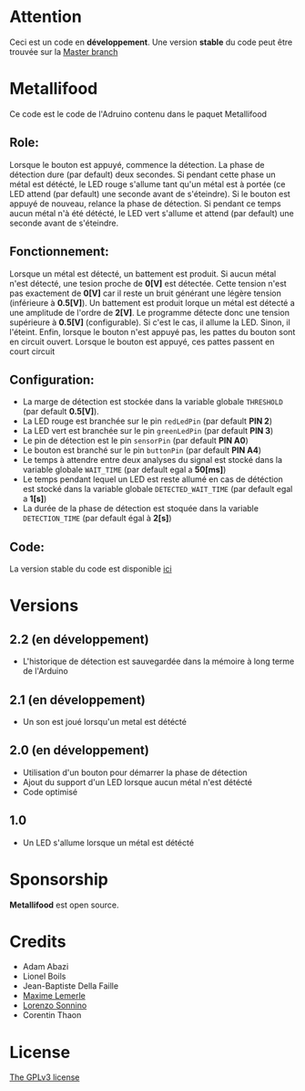 
# Attention
Ceci est un code en **développement**. Une version **stable** du code peut être trouvée sur la [Master branch](https://github.com/lsonnino/code-metallifood/tree/master)

# Metallifood
Ce code est le code de l'Adruino contenu dans le paquet Metallifood


## Role:
Lorsque le bouton est appuyé, commence la détection. La phase de détection dure (par default) deux secondes.
Si pendant cette phase un métal est détécté, le LED rouge s'allume tant qu'un métal est à portée (ce LED attend (par default) une seconde avant de s'éteindre).
Si le bouton est appuyé de nouveau, relance la phase de détection.
Si pendant ce temps aucun métal n'à été détécté, le LED vert s'allume et attend (par default) une seconde avant de s'éteindre.

## Fonctionnement:
Lorsque un métal est détecté, un battement est produit.
Si aucun métal n'est détecté, une tesion proche de **0[V]** est détectée.
Cette tension n'est pas exactement de **0[V]** car il reste un bruit générant une légère tension (inférieure à **0.5[V]**).
Un battement est produit lorque un métal est détecté a une amplitude de l'ordre de **2[V]**.
Le programme détecte donc une tension supérieure à **0.5[V]** (configurable). Si c'est le cas, il allume la LED. Sinon, il l'éteint.
Enfin, lorsque le bouton n'est appuyé pas, les pattes du bouton sont en circuit ouvert. Lorsque le bouton est appuyé, ces pattes passent en court circuit

## Configuration:
* La marge de détection est stockée dans la variable globale ```THRESHOLD``` (par default **0.5[V]**).
* La LED rouge est branchée sur le pin ```redLedPin``` (par default **PIN 2**)
* La LED vert est branchée sur le pin ```greenLedPin``` (par default **PIN 3**)
* Le pin de détection est le pin ```sensorPin``` (par default **PIN A0**)
* Le bouton est branché sur le pin ```buttonPin``` (par default **PIN A4**)
* Le temps à attendre entre deux analyses du signal est stocké dans la variable globale ```WAIT_TIME``` (par default egal a **50[ms]**)
* Le temps pendant lequel un LED est reste allumé en cas de détéction est stocké dans la variable globale ```DETECTED_WAIT_TIME``` (par default egal a **1[s]**)
* La durée de la phase de détection  est stoquée dans la variable ```DETECTION_TIME``` (par default égal à **2[s]**)

## Code:
La version stable du code est disponible [ici](https://github.com/lsonnino/code-metallifood/tree/master/v1.0)

# Versions

## 2.2 (en développement)
* L'historique de détection est sauvegardée dans la mémoire à long terme de l'Arduino

## 2.1 (en développement)
* Un son est joué lorsqu'un metal est détécté

## 2.0 (en développement)
* Utilisation d'un bouton pour démarrer la phase de détection
* Ajout du support d'un LED lorsque aucun métal n'est détécté
* Code optimisé

## 1.0
* Un LED s'allume lorsque un métal est détécté

# Sponsorship

**Metallifood**  est open source.

# Credits

- Adam Abazi
- Lionel Boils
- Jean-Baptiste Della Faille
- [Maxime Lemerle](https://github.com/maxIem)
- [Lorenzo Sonnino](https://github.com/lsonnino)
- Corentin Thaon

# License

[The GPLv3 license](https://www.gnu.org/licenses/gpl-3.0.en.html)
